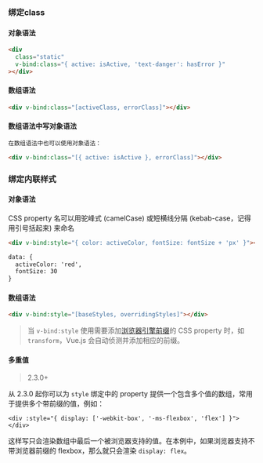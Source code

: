 ### 绑定class

#### 对象语法

```html
<div
  class="static"
  v-bind:class="{ active: isActive, 'text-danger': hasError }"
></div>
```



#### 数组语法

```html
<div v-bind:class="[activeClass, errorClass]"></div>
```



#### 数组语法中写对象语法

```html
在数组语法中也可以使用对象语法：

<div v-bind:class="[{ active: isActive }, errorClass]"></div>
```



### 绑定内联样式

#### 对象语法

CSS property 名可以用驼峰式 (camelCase) 或短横线分隔 (kebab-case，记得用引号括起来) 来命名

```html
<div v-bind:style="{ color: activeColor, fontSize: fontSize + 'px' }"></div>

data: {
  activeColor: 'red',
  fontSize: 30
}
```



#### 数组语法

```html
<div v-bind:style="[baseStyles, overridingStyles]"></div>
```



> 当 `v-bind:style` 使用需要添加[浏览器引擎前缀](https://developer.mozilla.org/zh-CN/docs/Glossary/Vendor_Prefix)的 CSS property 时，如 `transform`，Vue.js 会自动侦测并添加相应的前缀。



#### 多重值

> 2.3.0+

从 2.3.0 起你可以为 `style` 绑定中的 property 提供一个包含多个值的数组，常用于提供多个带前缀的值，例如：

```
<div :style="{ display: ['-webkit-box', '-ms-flexbox', 'flex'] }"></div>
```

这样写只会渲染数组中最后一个被浏览器支持的值。在本例中，如果浏览器支持不带浏览器前缀的 flexbox，那么就只会渲染 `display: flex`。


